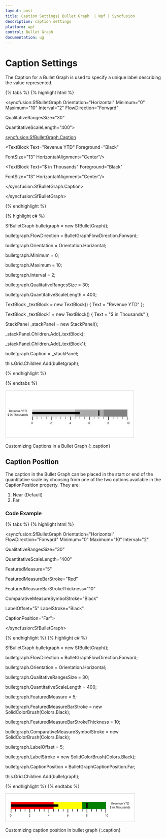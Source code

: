```yaml
---
layout: post
title: Caption Settings| Bullet Graph  | Wpf | Syncfusion
description: caption settings
platform: wpf
control: Bullet Graph 
documentation: ug
---
```


# Caption Settings

The Caption for a Bullet Graph is used to specify a unique label describing the value represented. 

{% tabs %}
{% highlight html %}


<syncfusion:SfBulletGraph Orientation="Horizontal"  Minimum="0" Maximum="10" Interval="2"  FlowDirection="Forward"

QualitativeRangesSize="30"

QuantitativeScaleLength="400">

<syncfusion:SfBulletGraph.Caption>

<StackPanel Margin="0,0,10,0">

<TextBlock Text="Revenue YTD" Foreground="Black"

FontSize="13" HorizontalAlignment="Center"/>

<TextBlock Text="$ in Thousands" Foreground="Black"

FontSize="13" HorizontalAlignment="Center"/>

</StackPanel>

</syncfusion:SfBulletGraph.Caption>

</syncfusion:SfBulletGraph>


{% endhighlight %}

{% highlight c# %}




SfBulletGraph bulletgraph = new SfBulletGraph();

bulletgraph.FlowDirection = BulletGraphFlowDirection.Forward;

bulletgraph.Orientation   = Orientation.Horizontal;

bulletgraph.Minimum = 0;

bulletgraph.Maximum = 10;

bulletgraph.Interval = 2;

bulletgraph.QualitativeRangesSize   = 30;

bulletgraph.QuantitativeScaleLength = 400;

TextBlock _textBlock   = new TextBlock() { Text = "Revenue YTD" };

TextBlock _textBlock1  = new TextBlock() { Text = "$ in Thousands" };

StackPanel _stackPanel = new StackPanel();

_stackPanel.Children.Add(_textBlock);

_stackPanel.Children.Add(_textBlock1);

bulletgraph.Caption    = _stackPanel;

this.Grid.Children.Add(bulletgraph);




{% endhighlight %}

{% endtabs %}




![C:/Users/Giftline/Desktop/blessy3.jpg](Concept-and-Features_images/Concept-and-Features_img3.jpeg)

Customizing Captions in a Bullet Graph
{:.caption}

## Caption Position

The caption in the Bullet Graph can be placed in the start or end of the quantitative scale by choosing from one of the two options available in the CaptionPosition property. They are:

1. Near (Default)
2. Far

### Code Example

{% tabs %}
{% highlight html %}


<syncfusion:SfBulletGraph Orientation="Horizontal" FlowDirection="Forward" Minimum="0" Maximum="10" Interval="2"  

QualitativeRangesSize="30" 

QuantitativeScaleLength="400"                              

FeaturedMeasure="5" 

FeaturedMeasureBarStroke="Red" 

FeaturedMeasureBarStrokeThickness="10"

ComparativeMeasureSymbolStroke="Black"

LabelOffset="5" LabelStroke="Black"

CaptionPosition="Far">

</syncfusion:SfBulletGraph>

{% endhighlight  %}
{% highlight c# %}





SfBulletGraph bulletgraph = new SfBulletGraph();

bulletgraph.FlowDirection = BulletGraphFlowDirection.Forward;

bulletgraph.Orientation = Orientation.Horizontal;

bulletgraph.QualitativeRangesSize = 30;

bulletgraph.QuantitativeScaleLength = 400;

bulletgraph.FeaturedMeasure = 5;

bulletgraph.FeaturedMeasureBarStroke = new SolidColorBrush(Colors.Black);

bulletgraph.FeaturedMeasureBarStrokeThickness = 10;

bulletgraph.ComparativeMeasureSymbolStroke = new SolidColorBrush(Colors.Black);

bulletgraph.LabelOffset = 5;

bulletgraph.LabelStroke = new SolidColorBrush(Colors.Black);

bulletgraph.CaptionPosition = BulletGraphCaptionPosition.Far;

this.Grid.Children.Add(bulletgraph);



{% endhighlight  %}
{% endtabs %}


![C:/Users/Giftline/Desktop/New folder/1.jpg](Concept-and-Features_images/Concept-and-Features_img4.png)

Customizing caption position in bullet graph
{:.caption}

